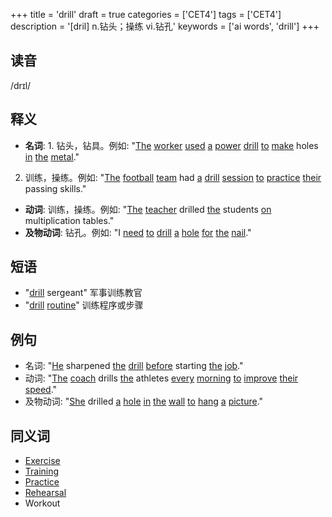 +++
title = 'drill'
draft = true
categories = ['CET4']
tags = ['CET4']
description = '[dril] n.钻头；操练 vi.钻孔'
keywords = ['ai words', 'drill']
+++

## 读音
/drɪl/

## 释义
- **名词**: 1. 钻头，钻具。例如: "[The](/post/the/) [worker](/post/worker/) [used](/post/used/) [a](/post/a/) [power](/post/power/) [drill](/post/drill/) [to](/post/to/) [make](/post/make/) holes [in](/post/in/) [the](/post/the/) [metal](/post/metal/)."  
2. 训练，操练。例如: "[The](/post/the/) [football](/post/football/) [team](/post/team/) had [a](/post/a/) [drill](/post/drill/) [session](/post/session/) [to](/post/to/) [practice](/post/practice/) [their](/post/their/) passing skills."

- **动词**: 训练，操练。例如: "[The](/post/the/) [teacher](/post/teacher/) drilled [the](/post/the/) students [on](/post/on/) multiplication tables."  
- **及物动词**: 钻孔。例如: "I [need](/post/need/) [to](/post/to/) [drill](/post/drill/) [a](/post/a/) [hole](/post/hole/) [for](/post/for/) [the](/post/the/) [nail](/post/nail/)."

## 短语
- "[drill](/post/drill/) sergeant" 军事训练教官
- "[drill](/post/drill/) [routine](/post/routine/)" 训练程序或步骤

## 例句
- 名词: "[He](/post/he/) sharpened [the](/post/the/) [drill](/post/drill/) [before](/post/before/) starting [the](/post/the/) [job](/post/job/)."
- 动词: "[The](/post/the/) [coach](/post/coach/) drills [the](/post/the/) athletes [every](/post/every/) [morning](/post/morning/) [to](/post/to/) [improve](/post/improve/) [their](/post/their/) [speed](/post/speed/)."
- 及物动词: "[She](/post/she/) drilled [a](/post/a/) [hole](/post/hole/) [in](/post/in/) [the](/post/the/) [wall](/post/wall/) [to](/post/to/) [hang](/post/hang/) [a](/post/a/) [picture](/post/picture/)."

## 同义词
- [Exercise](/post/exercise/)
- [Training](/post/training/)
- [Practice](/post/practice/)
- [Rehearsal](/post/rehearsal/)
- Workout
